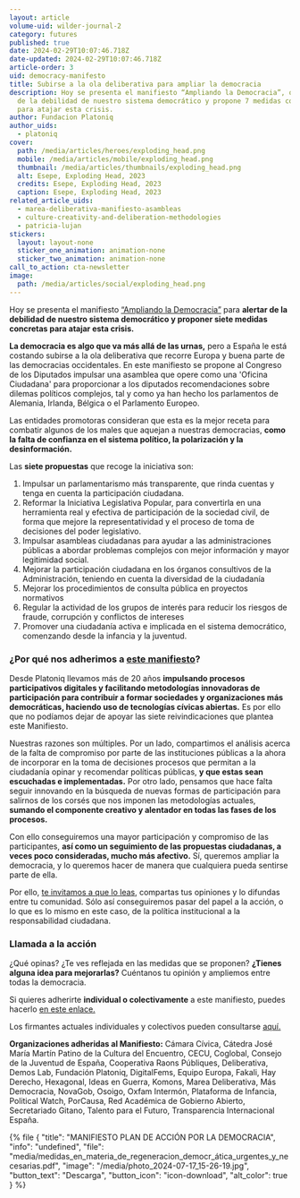 ```yaml
---
layout: article
volume-uid: wilder-journal-2
category: futures
published: true
date: 2024-02-29T10:07:46.718Z
date-updated: 2024-02-29T10:07:46.718Z
article-order: 3
uid: democracy-manifesto
title: Subirse a la ola deliberativa para ampliar la democracia
description: Hoy se presenta el manifiesto “Ampliando la Democracia”, que alerta
  de la debilidad de nuestro sistema democrático y propone 7 medidas concretas
  para atajar esta crisis.
author: Fundacion Platoniq
author_uids:
  - platoniq
cover:
  path: /media/articles/heroes/exploding_head.png
  mobile: /media/articles/mobile/exploding_head.png
  thumbnail: /media/articles/thumbnails/exploding_head.png
  alt: Esepe, Exploding Head, 2023
  credits: Esepe, Exploding Head, 2023
  caption: Esepe, Exploding Head, 2023
related_article_uids:
  - marea-deliberativa-manifiesto-asambleas
  - culture-creativity-and-deliberation-methodologies
  - patricia-lujan
stickers:
  layout: layout-none
  sticker_one_animation: animation-none
  sticker_two_animation: animation-none
call_to_action: cta-newsletter
image:
  path: /media/articles/social/exploding_head.png
---
```

Hoy se presenta el manifiesto [“Ampliando la Democracia”](https://ampliandodemocracia.org/manifiesto-por-la-ampliacion-de-la-democracia/) para **alertar de la debilidad de nuestro sistema democrático y proponer siete medidas concretas para atajar esta crisis.**

**La democracia es algo que va más allá de las urnas,** pero a España le está costando subirse a la ola deliberativa que recorre Europa y buena parte de las democracias occidentales. En este manifiesto se propone al Congreso de los Diputados impulsar una asamblea que opere como una 'Oficina Ciudadana' para proporcionar a los diputados recomendaciones sobre dilemas políticos complejos, tal y como ya han hecho los parlamentos de Alemania, Irlanda, Bélgica o el Parlamento Europeo.

Las entidades promotoras consideran que esta es la mejor receta para combatir algunos de los males que aquejan a nuestras democracias, **como la falta de confianza en el sistema político, la polarización y la desinformación.**

Las **siete propuestas** que recoge la iniciativa son:

1. Impulsar un parlamentarismo más transparente, que rinda cuentas y tenga en cuenta la participación ciudadana.
2. Reformar la Iniciativa Legislativa Popular, para convertirla en una herramienta real y efectiva de participación de la sociedad civil, de forma que mejore la representatividad y el proceso de toma de decisiones del poder legislativo.
3. Impulsar asambleas ciudadanas para ayudar a las administraciones públicas a abordar problemas complejos con mejor información y mayor legitimidad social.
4. Mejorar la participación ciudadana en los órganos consultivos de la Administración, teniendo en cuenta la diversidad de la ciudadanía
5. Mejorar los procedimientos de consulta pública en proyectos normativos
6. Regular la actividad de los grupos de interés para reducir los riesgos de fraude, corrupción y conflictos de intereses
7. Promover una ciudadanía activa e implicada en el sistema democrático, comenzando desde la infancia y la juventud.

### **¿Por qué nos adherimos a [este manifiesto](https://ampliandodemocracia.org/manifiesto-por-la-ampliacion-de-la-democracia/)?**

Desde Platoniq llevamos más de 20 años **impulsando procesos participativos digitales y facilitando metodologías innovadoras de participación para contribuir a formar sociedades y organizaciones más democráticas, haciendo uso de tecnologías cívicas abiertas.** Es por ello que no podíamos dejar de apoyar las siete reivindicaciones que plantea este Manifiesto.

Nuestras razones son múltiples. Por un lado, compartimos el análisis acerca de la falta de compromiso por parte de las instituciones públicas a la ahora de incorporar en la toma de decisiones procesos que permitan a la ciudadanía opinar y recomendar políticas públicas, **y que estas sean escuchadas e implementadas.** Por otro lado, pensamos que hace falta seguir innovando en la búsqueda de nuevas formas de participación para salirnos de los corsés que nos imponen las metodologías actuales, **sumando el componente creativo y alentador en todas las fases de los procesos.**

Con ello conseguiremos una mayor participación y compromiso de las participantes, **así como un seguimiento de las propuestas ciudadanas, a veces poco consideradas, mucho más afectivo.** Sí, queremos ampliar la democracia, y lo queremos hacer de manera que cualquiera pueda sentirse parte de ella. 

Por ello, [te invitamos a que lo leas](https://ampliandodemocracia.org/manifiesto-por-la-ampliacion-de-la-democracia/), compartas tus opiniones y lo difundas entre tu comunidad. Sólo así conseguiremos pasar del papel a la acción, o lo que es lo mismo en este caso, de la política institucional a la responsabilidad ciudadana.

### **Llamada a la acción**

¿Qué opinas? ¿Te ves reflejada en las medidas que se proponen? **¿Tienes alguna idea para mejorarlas?** Cuéntanos tu opinión y ampliemos entre todas la democracia.

Si quieres adherirte **individual o colectivamente** a este manifiesto, puedes hacerlo [en este enlace.](https://ampliandodemocracia.org/manifiesto-por-la-ampliacion-de-la-democracia/)

Los firmantes actuales individuales y colectivos pueden consultarse [aquí.](https://docs.google.com/document/d/1bthN4p7DxwiUms6gUQ4V4AvGnWUqn17m/edit?rtpof=true&sd=true)

**Organizaciones adheridas al Manifiesto:** Cámara Cívica, Cátedra José María Martín Patino de la Cultura del Encuentro, CECU, Coglobal, Consejo de la Juventud de España, Cooperativa Raons Públiques, Deliberativa, Demos Lab, Fundación Platoniq, DigitalFems, Equipo Europa, Fakali, Hay Derecho, Hexagonal, Ideas en Guerra, Komons, Marea Deliberativa, Más Democracia, NovaGob, Osoigo, Oxfam Intermón, Plataforma de Infancia, Political Watch, PorCausa, Red Académica de Gobierno Abierto, Secretariado Gitano, Talento para el Futuro, Transparencia Internacional España.

{% file { "title": "MANIFIESTO PLAN DE ACCIÓN POR LA DEMOCRACIA", "info": "undefined", "file": "media/medidas_en_materia_de_regeneracion_democr_ática_urgentes_y_necesarias.pdf", "image": "/media/photo_2024-07-17_15-26-19.jpg", "button_text": "Descarga", "button_icon": "icon-download", "alt_color": true } %}
